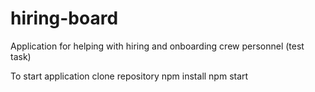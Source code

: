 # hiring-board
Application for helping with hiring and onboarding crew personnel (test task)

To start application clone repository
npm install
npm start